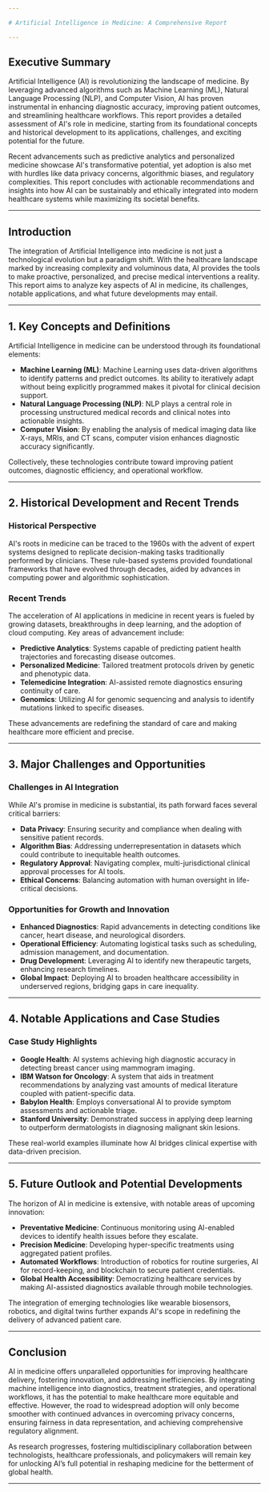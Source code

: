 ```yaml
---

# Artificial Intelligence in Medicine: A Comprehensive Report  

---
```


## Executive Summary  

Artificial Intelligence (AI) is revolutionizing the landscape of medicine. By leveraging advanced algorithms such as Machine Learning (ML), Natural Language Processing (NLP), and Computer Vision, AI has proven instrumental in enhancing diagnostic accuracy, improving patient outcomes, and streamlining healthcare workflows. This report provides a detailed assessment of AI's role in medicine, starting from its foundational concepts and historical development to its applications, challenges, and exciting potential for the future.  

Recent advancements such as predictive analytics and personalized medicine showcase AI's transformative potential, yet adoption is also met with hurdles like data privacy concerns, algorithmic biases, and regulatory complexities. This report concludes with actionable recommendations and insights into how AI can be sustainably and ethically integrated into modern healthcare systems while maximizing its societal benefits.  

---

## Introduction  

The integration of Artificial Intelligence into medicine is not just a technological evolution but a paradigm shift. With the healthcare landscape marked by increasing complexity and voluminous data, AI provides the tools to make proactive, personalized, and precise medical interventions a reality. This report aims to analyze key aspects of AI in medicine, its challenges, notable applications, and what future developments may entail.  

---

## 1. Key Concepts and Definitions  

Artificial Intelligence in medicine can be understood through its foundational elements:  

- **Machine Learning (ML)**: Machine Learning uses data-driven algorithms to identify patterns and predict outcomes. Its ability to iteratively adapt without being explicitly programmed makes it pivotal for clinical decision support.  
- **Natural Language Processing (NLP)**: NLP plays a central role in processing unstructured medical records and clinical notes into actionable insights.  
- **Computer Vision**: By enabling the analysis of medical imaging data like X-rays, MRIs, and CT scans, computer vision enhances diagnostic accuracy significantly.  

Collectively, these technologies contribute toward improving patient outcomes, diagnostic efficiency, and operational workflow.  

---

## 2. Historical Development and Recent Trends  

### **Historical Perspective**  
AI's roots in medicine can be traced to the 1960s with the advent of expert systems designed to replicate decision-making tasks traditionally performed by clinicians. These rule-based systems provided foundational frameworks that have evolved through decades, aided by advances in computing power and algorithmic sophistication.  

### **Recent Trends**  
The acceleration of AI applications in medicine in recent years is fueled by growing datasets, breakthroughs in deep learning, and the adoption of cloud computing. Key areas of advancement include:  

- **Predictive Analytics**: Systems capable of predicting patient health trajectories and forecasting disease outcomes.  
- **Personalized Medicine**: Tailored treatment protocols driven by genetic and phenotypic data.  
- **Telemedicine Integration**: AI-assisted remote diagnostics ensuring continuity of care.  
- **Genomics**: Utilizing AI for genomic sequencing and analysis to identify mutations linked to specific diseases.  

These advancements are redefining the standard of care and making healthcare more efficient and precise.  

---

## 3. Major Challenges and Opportunities  

### **Challenges in AI Integration**  
While AI's promise in medicine is substantial, its path forward faces several critical barriers:  

- **Data Privacy**: Ensuring security and compliance when dealing with sensitive patient records.  
- **Algorithm Bias**: Addressing underrepresentation in datasets which could contribute to inequitable health outcomes.  
- **Regulatory Approval**: Navigating complex, multi-jurisdictional clinical approval processes for AI tools.  
- **Ethical Concerns**: Balancing automation with human oversight in life-critical decisions.  

### **Opportunities for Growth and Innovation**  
- **Enhanced Diagnostics**: Rapid advancements in detecting conditions like cancer, heart disease, and neurological disorders.  
- **Operational Efficiency**: Automating logistical tasks such as scheduling, admission management, and documentation.  
- **Drug Development**: Leveraging AI to identify new therapeutic targets, enhancing research timelines.  
- **Global Impact**: Deploying AI to broaden healthcare accessibility in underserved regions, bridging gaps in care inequality.  

---

## 4. Notable Applications and Case Studies  

### **Case Study Highlights**  
- **Google Health**: AI systems achieving high diagnostic accuracy in detecting breast cancer using mammogram imaging.  
- **IBM Watson for Oncology**: A system that aids in treatment recommendations by analyzing vast amounts of medical literature coupled with patient-specific data.  
- **Babylon Health**: Employs conversational AI to provide symptom assessments and actionable triage.  
- **Stanford University**: Demonstrated success in applying deep learning to outperform dermatologists in diagnosing malignant skin lesions.  

These real-world examples illuminate how AI bridges clinical expertise with data-driven precision.  

---

## 5. Future Outlook and Potential Developments  

The horizon of AI in medicine is extensive, with notable areas of upcoming innovation:  

- **Preventative Medicine**: Continuous monitoring using AI-enabled devices to identify health issues before they escalate.  
- **Precision Medicine**: Developing hyper-specific treatments using aggregated patient profiles.  
- **Automated Workflows**: Introduction of robotics for routine surgeries, AI for record-keeping, and blockchain to secure patient credentials.  
- **Global Health Accessibility**: Democratizing healthcare services by making AI-assisted diagnostics available through mobile technologies.  

The integration of emerging technologies like wearable biosensors, robotics, and digital twins further expands AI's scope in redefining the delivery of advanced patient care.  

---

## Conclusion  

AI in medicine offers unparalleled opportunities for improving healthcare delivery, fostering innovation, and addressing inefficiencies. By integrating machine intelligence into diagnostics, treatment strategies, and operational workflows, it has the potential to make healthcare more equitable and effective. However, the road to widespread adoption will only become smoother with continued advances in overcoming privacy concerns, ensuring fairness in data representation, and achieving comprehensive regulatory alignment.  

As research progresses, fostering multidisciplinary collaboration between technologists, healthcare professionals, and policymakers will remain key for unlocking AI’s full potential in reshaping medicine for the betterment of global health.

---